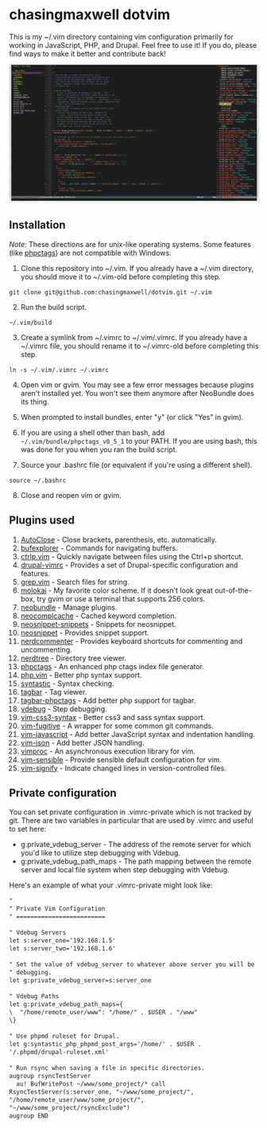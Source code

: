 # chasingmaxwell dotvim

This is my ~/.vim directory containing vim configuration primarily for working
in JavaScript, PHP, and Drupal. Feel free to use it! If you do, please find ways
to make it better and contribute back!

![chasingmaxwell dotvim screenshot](/screenshot.png?raw=true "Schreenshot")

## Installation

_Note:_ These directions are for unix-like operating systems. Some features
(like [phpctags](https://github.com/vim-php/phpctags)) are not compatible with
Windows.

1. Clone this repository into ~/.vim. If you already have a ~/.vim directory,
you should move it to ~/.vim-old before completing this step.
  ```
  git clone git@github.com:chasingmaxwell/dotvim.git ~/.vim
  ```

2. Run the build script.
  ```
  ~/.vim/build
  ```

3. Create a symlink from ~/.vimrc to ~/.vim/.vimrc. If you already have a
~/.vimrc file, you should rename it to ~/.vimrc-old before completing this step.
  ```
  ln -s ~/.vim/.vimrc ~/.vimrc
  ```

4. Open vim or gvim. You may see a few error messages because plugins aren't
installed yet. You won't see them anymore after NeoBundle does its thing.

5. When prompted to install bundles, enter "y" (or click "Yes" in gvim).

6. If you are using a shell other than bash, add `~/.vim/bundle/phpctags_v0_5_1`
to your PATH. If you are using bash, this was done for you when you ran the
build script.

7. Source your .bashrc file (or equivalent if you're using a different shell).
  ```
  source ~/.bashrc
  ```

8. Close and reopen vim or gvim.

## Plugins used

1. [AutoClose](https://github.com/vim-scripts/AutoClose) - Close brackets,
parenthesis, etc. automatically.
2. [bufexplorer](https://github.com/jlanzarotta/bufexplorer) - Commands for
navigating buffers.
3. [ctrlp.vim](https://github.com/ctrlpvim/ctrlp.vim) - Quickly navigate between
files using the Ctrl+p shortcut.
4. [drupal-vimrc](https://drupal.org/project/vimrc) - Provides a set of
Drupal-specific configuration and features.
5. [grep.vim](https://github.com/vim-scripts/grep.vim) - Search files for
string.
6. [molokai](https://github.com/tomasr/molokai) - My favorite color scheme. If
it doesn't look great out-of-the-box, try gvim or use a terminal that supports
256 colors.
7. [neobundle](https://github.com/Shougo/neobundle.vim) - Manage plugins.
8. [neocomplcache](https://github.com/Shougo/neocomplcache.vim) - Cached keyword
completion.
9. [neosnippet-snippets](https://github.com/Shougo/neosnippet-snippets) -
Snippets for neosnippet.
10. [neosnippet](https://github.com/Shougo/neosnippet.vim) - Provides snippet
support.
11. [nerdcommenter](https://github.com/scrooloose/nerdcommenter) - Provides
keyboard shortcuts for commenting and uncommenting.
12. [nerdtree](https://github.com/scrooloose/nerdtree) - Directory tree viewer.
13. [phpctags](https://github.com/vim-php/phpctags) - An enhanced php ctags
index file generator.
14. [php.vim](https://github.com/StanAngeloff/php.vim) - Better php syntax support.
15. [syntastic](https://github.com/scrooloose/syntastic) - Syntax checking.
16. [tagbar](https://github.com/majutsushi/tagbar) - Tag viewer.
17. [tagbar-phpctags](https://github.com/vim-php/tagbar-phpctags.vim) - Add
better php support for tagbar.
18. [vdebug](https://github.com/joonty/vdebug) - Step debugging.
19. [vim-css3-syntax](https://github.com/hail2u/vim-css3-syntax) - Better css3
and sass syntax support.
20. [vim-fugitive](https://github.com/tpope/vim-fugitive) - A wrapper for some
common git commands.
21. [vim-javascript](https://github.com/pangloss/vim-javascript) - Add better
JavaScript syntax and indentation handling.
22. [vim-json](https://github.com/elzr/vim-json) - Add better JSON handling.
23. [vimproc](https://github.com/Shougo/vimproc.vim) - An asynchronous execution
library for vim.
24. [vim-sensible](https://github.com/tpope/vim-sensible) - Provide sensible
default configuration for vim.
25. [vim-signify](https://github.com/mhinz/vim-signify) - Indicate changed lines
in version-controlled files.

## Private configuration

You can set private configuration in .vimrc-private which is not tracked by git.
There are two variables in particular that are used by .vimrc and useful to set
here:

- g:private_vdebug_server - The address of the remote server for which you'd
  like to utilize step debugging with Vdebug.
- g:private_vdebug_path_maps - The path mapping between the remote server and
  local file system when step debugging with Vdebug.

Here's an example of what your .vimrc-private might look like:

```VimL
"
" Private Vim Configuration
" =========================

" Vdebug Servers
let s:server_one='192.168.1.5'
let s:server_two='192.168.1.6'

" Set the value of vdebug_server to whatever above server you will be
" debugging.
let g:private_vdebug_server=s:server_one

" Vdebug Paths
let g:private_vdebug_path_maps={
\  "/home/remote_user/www": "/home/" . $USER . "/www"
\}

" Use phpmd ruleset for Drupal.
let g:syntastic_php_phpmd_post_args='/home/' . $USER . '/.phpmd/drupal-ruleset.xml'

" Run rsync when saving a file in specific directories.
augroup rsyncTestServer
  au! BufWritePost ~/www/some_project/* call RsyncTestServer(s:server_one, "~/www/some_project/", "/home/remote_user/www/some_project/", "~/www/some_project/rsyncExclude")
augroup END
```  
